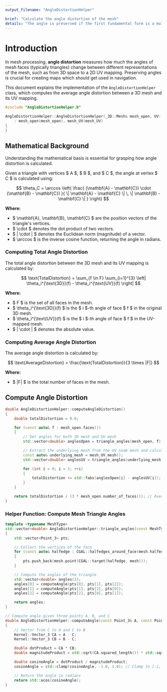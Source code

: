 ```yaml
---
output_filename: "AngleDistortionHelper"

brief: "Calculate the angle distortion of the mesh"
details: "The angle is preserved if the first fundamental form is a multiple of the identity, i.e., I(u) = η(u)Id"
---
```


# Introduction

In mesh processing, **angle distortion** measures how much the angles of mesh faces (typically triangles) change between different representations of the mesh, such as from 3D space to a 2D UV mapping. Preserving angles is crucial for creating maps which should get used in navigation.

This document explains the implementation of the `AngleDistortionHelper` class, which computes the average angle distortion between a 3D mesh and its UV mapping.

```cpp
#include "AngleDistortionHelper.h"

AngleDistortionHelper::AngleDistortionHelper(_3D::Mesh& mesh_open, UV::Mesh& mesh_UV)
    : mesh_open(mesh_open), mesh_UV(mesh_UV)
{
}
```

&NewLine;
## Mathematical Background

Understanding the mathematical basis is essential for grasping how angle distortion is calculated.

Given a triangle with vertices $ A $, $ B $, and $ C $, the angle at vertex $ C $ is calculated using:

$$
\theta_C = \arccos \left( \frac{ (\mathbf{A} - \mathbf{C}) \cdot (\mathbf{B} - \mathbf{C}) }{ \| \mathbf{A} - \mathbf{C} \| \, \| \mathbf{B} - \mathbf{C} \| } \right)
$$

**Where:**

- $ \mathbf{A}, \mathbf{B}, \mathbf{C} $ are the position vectors of the triangle's vertices.
- $ \cdot $ denotes the dot product of two vectors.
- $ \| \cdot \| $ denotes the Euclidean norm (magnitude) of a vector.
- $ \arccos $ is the inverse cosine function, returning the angle in radians.


### Computing Total Angle Distortion

The total angle distortion between the 3D mesh and its UV mapping is calculated by:

$$
\text{TotalDistortion} = \sum_{f \in F} \sum_{i=1}^{3} \left| \theta_i^{\text{3D}}(f) - \theta_i^{\text{UV}}(f) \right|
$$

**Where:**

- $ F $ is the set of all faces in the mesh.
- $ \theta_i^{\text{3D}}(f) $ is the $ i $-th angle of face $ f $ in the original 3D mesh.
- $ \theta_i^{\text{UV}}(f) $ is the $ i $-th angle of face $ f $ in the UV-mapped mesh.
- $ | \cdot | $ denotes the absolute value.

### Computing Average Angle Distortion

The average angle distortion is calculated by:

$$
\text{AverageDistortion} = \frac{\text{TotalDistortion}}{3 \times |F|}
$$

**Where:**

- $ |F| $ is the total number of faces in the mesh.


## Compute Angle Distortion

```cpp
double AngleDistortionHelper::computeAngleDistortion()
{
    double totalDistortion = 0.0;

    for (const auto& f : mesh_open.faces())
    {
        // Get angles for both 3D mesh and UV mesh
        std::vector<double> anglesOpen = triangle_angles(mesh_open, f);

        // Extract the underlying mesh from the UV seam mesh and calculate the angles
        const auto& underlying_mesh = mesh_UV.mesh();
        std::vector<double> anglesUV = triangle_angles(underlying_mesh, f);

        for (int i = 0; i < 3; ++i)
        {
            totalDistortion += std::fabs(anglesOpen[i] - anglesUV[i]);
        }
    }

    return totalDistortion / (3 * mesh_open.number_of_faces()); // Average angle distortion
}
```

### Helper Function: Compute Mesh Triangle Angles

```cpp
template <typename MeshType>
std::vector<double> AngleDistortionHelper::triangle_angles(const MeshType& mesh, const typename MeshType::Face_index& f)
{
    std::vector<Point_3> pts;

    // Collect the vertices of the face
    for (const auto& halfedge : CGAL::halfedges_around_face(mesh.halfedge(f), mesh))
    {
        pts.push_back(mesh.point(CGAL::target(halfedge, mesh)));
    }

    // Compute the angles of the triangle
    std::vector<double> angles(3);
    angles[0] = computeAngle(pts[0], pts[1], pts[2]);
    angles[1] = computeAngle(pts[1], pts[2], pts[0]);
    angles[2] = computeAngle(pts[2], pts[0], pts[1]);

    return angles;
}

// Compute angle given three points A, B, and C
double AngleDistortionHelper::computeAngle(const Point_3& A, const Point_3& B, const Point_3& C)
{
    // Vector from C to A and C to B
    Kernel::Vector_3 CA = A - C;
    Kernel::Vector_3 CB = B - C;

    double dotProduct = CA * CB;
    double magnitudeProduct = std::sqrt(CA.squared_length()) * std::sqrt(CB.squared_length());

    double cosineAngle = dotProduct / magnitudeProduct;
    cosineAngle = std::clamp(cosineAngle, -1.0, 1.0); // Clamp to [-1, 1]

    // Return the angle in radians
    return std::acos(cosineAngle);
}
```

